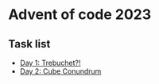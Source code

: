 # Advent of code 2023

## Task list
* [Day 1: Trebuchet?!](https://adventofcode.com/2023/day/1)
* [Day 2: Cube Conundrum](https://adventofcode.com/2023/day/2)
